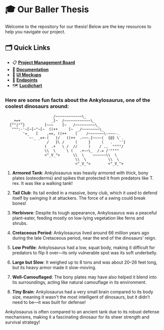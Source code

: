 # 🎓 **Our Baller Thesis**

Welcome to the repository for our thesis! Below are the key resources to help you navigate our project.

## 🗂️ **Quick Links**
- 📋 [**Project Management Board**](https://www.notion.so/18f8b4fe95688005b1f9e1fd46df94ff?v=18f8b4fe9568809dbb68000c6e55a492&pvs=4)
- 📄 [**Documentation**](https://docs.google.com/document/d/1GfDUPtL-NAAx4kYY9g9sp-yzu_g05wHX5Sq4E4YY3JI/edit?usp=sharing)
- 🎨 [**UI Mockups**](https://www.figma.com/design/Igz4UEVpdrHuY3GvXdLcP7/PRO-Mockup?node-id=0-1&t=hDBrVikHh4A4u62W-1)
- 🔌 [**Endpoints**](https://docs.google.com/document/d/1E955BQFnevlgxs8YLM71R924gzzgWy1Xd2LhYZYi-ic/edit?usp=sharing)
- 🗺️ [**Lucdichart**](https://lucid.app/lucidchart/598bdabb-3a0e-4ad1-8daf-9b95e059ef49/edit?viewport_loc=-7883%2C-1292%2C3068%2C1420%2C0_0&invitationId=inv_233120c5-a944-4b79-8ae4-d14f9602685f)


### **Here are some fun facts about the **Ankylosaurus**, one of the coolest dinosaurs around:**

```plaintext
                      /~~~~~~~~~~~~\_
   _+=+_             _[~  /~~~~~~~~~~~~\_
  {""|""}         [~~~    [~   /~~~~~~~~~\_
   """:-'~[~[~"~[~  ((++     [~  _/~~~~~~~~\_
        '=_   [    ,==, ((++    [    /~~~~~~~\-~~~-.
           ~-_ _=+-(   )/   ((++  .~~~.[~~~~(  {@} \`.
                   /   }\ /     (     }     (   .   ''}
                  (  .+   \ /  //     )    / .,  """"/
                  \\  \     \ (   .+~~\_  /.= /'""""
                  <"_V_">      \\  \    ~~~~~~\\  \
                                \\  \          \\  \
                                <"_V_">        <"_V_">
```


1. **Armored Tank**: Ankylosaurus was heavily armored with thick, bony plates (osteoderms) and spikes that protected it from predators like T. rex. It was like a walking tank!

2. **Tail Club**: Its tail ended in a massive, bony club, which it used to defend itself by swinging it at attackers. The force of a swing could break bones!

3. **Herbivore**: Despite its tough appearance, Ankylosaurus was a peaceful plant-eater, feeding mostly on low-lying vegetation like ferns and shrubs.

4. **Cretaceous Period**: Ankylosaurus lived around 66 million years ago during the late Cretaceous period, near the end of the dinosaurs' reign.

5. **Low Profile**: Ankylosaurus had a low, squat body, making it difficult for predators to flip it over—its only vulnerable spot was its soft underbelly.

6. **Large but Slow**: It weighed up to 8 tons and was about 20–26 feet long, but its heavy armor made it slow-moving.

7. **Well-Camouflaged**: The bony plates may have also helped it blend into its surroundings, acting like natural camouflage in its environment.

8. **Tiny Brain**: Ankylosaurus had a very small brain compared to its body size, meaning it wasn't the most intelligent of dinosaurs, but it didn’t need to be—it was built for defense!

Ankylosaurus is often compared to an ancient tank due to its robust defense mechanisms, making it a fascinating dinosaur for its sheer strength and survival strategy!
